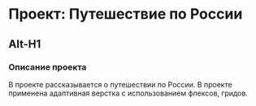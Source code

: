 # Проект: Путешествие по России
Alt-H1
------

### Описание проекта
В проекте рассказывается о путешествии по России. В проекте применена адаптивная верстка с использованием флексов, гридов. 


